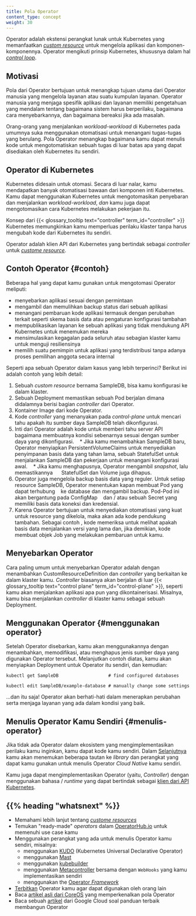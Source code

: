 ```yaml
---
title: Pola Operator
content_type: concept
weight: 30
---
```


<!-- overview -->

Operator adalah ekstensi perangkat lunak untuk Kubernetes yang memanfaatkan 
[_custom resource_](/id/docs/concepts/extend-kubernetes/api-extension/custom-resources/)
untuk mengelola aplikasi dan komponen-komponennya. Operator mengikuti prinsip 
Kubernetes, khususnya dalam hal [_control loop_](/docs/concepts/#kubernetes-control-plane).




<!-- body -->

## Motivasi

Pola dari Operator bertujuan untuk menangkap tujuan utama dari Operator manusia
yang mengelola layanan atau suatu kumpulan layanan. Operator manusia yang 
menjaga spesifik aplikasi dan layanan memiliki pengetahuan yang mendalam tentang
bagaimana sistem harus berperilaku, bagaimana cara menyebarkannya, dan 
bagaimana bereaksi jika ada masalah.

Orang-orang yang menjalankan _workload-workload_ di Kubernetes pada umumnya suka 
menggunakan otomatisasi untuk menangani tugas-tugas yang berulang. Pola
Operator menangkap bagaimana kamu dapat menulis kode untuk mengotomatiskan 
sebuah tugas di luar batas apa yang dapat disediakan oleh Kubernetes itu 
sendiri.

## Operator di Kubernetes

Kubernetes didesain untuk otomasi. Secara di luar nalar, kamu mendapatkan banyak
otomatisasi bawaan dari komponen inti Kubernetes. Kamu dapat menggunakan 
Kubernetes untuk mengotomasikan penyebaran dan menjalankan _workload-workload_, *dan* 
kamu juga dapat mengotomasikan cara Kubernetes melakukan pekerjaan itu.

Konsep dari {{< glossary_tooltip text="controller" term_id="controller" >}}
Kubernetes memungkinkan kamu memperluas perilaku klaster tanpa harus mengubah 
kode dari Kubernetes itu sendiri.

Operator adalah klien API dari Kubernetes yang bertindak sebagai _controller_ 
untuk [_custome resource_](/docs/concepts/api-extension/custom-resources/).

## Contoh Operator {#contoh}

Beberapa hal yang dapat kamu gunakan untuk mengotomasi Operator meliputi:

* menyebarkan aplikasi sesuai dengan permintaan
* mengambil dan memulihkan backup status dari sebuah aplikasi
* menangani pembaruan kode aplikasi termasuk dengan perubahan terkait seperti 
  skema basis data atau pengaturan konfigurasi tambahan
* mempublikasikan layanan ke sebuah aplikasi yang tidak mendukung API Kubernetes
  untuk menemukan mereka
* mensimulasikan kegagalan pada seluruh atau sebagian klaster kamu untuk 
  menguji resiliensinya
* memilih suatu pemimpin untuk aplikasi yang terdistribusi tanpa adanya proses 
  pemilihan anggota secara internal

Seperti apa sebuah Operator dalam kasus yang lebih terperinci? Berikut ini 
adalah contoh yang lebih detail:

1. Sebuah _custom resource_ bernama SampleDB, bisa kamu konfigurasi ke 
   dalam klaster.
2. Sebuah Deployment memastikan sebuah Pod berjalan dimana didalamnya 
   berisi bagian _controller_ dari Operator.
3. Kontainer Image dari kode Operator.
4. Kode _controller_ yang menanyakan pada *control-plane* untuk mencari tahu
   apakah itu sumber daya SampleDB telah dikonfigurasi.
5. Inti dari Operator adalah kode untuk memberi tahu server API bagaimana
   membuatnya kondisi sebenarnya sesuai dengan sumber daya yang dikonfigurasi.
   * Jika kamu menambahkan SampleDB baru, Operator menyiapkan 
     PersistentVolumeClaims untuk menyediakan penyimpanan basis data yang 
     tahan lama, sebuah StatefulSet untuk menjalankan SampleDB dan pekerjaan
     untuk menangani konfigurasi awal.
   * Jika kamu menghapusnya, Operator mengambil _snapshot_, lalu memastikannya
     StatefulSet dan Volume juga dihapus.
6. Operator juga mengelola backup basis data yang reguler. Untuk setiap resource
   SampleDB, Operator menentukan kapan membuat Pod yang dapat terhubung
   ke database dan mengambil backup. Pod-Pod ini akan bergantung pada ConfigMap
   dan / atau sebuah Secret yang memiliki basis data koneksi dan kredensial.
7. Karena Operator bertujuan untuk menyediakan otomatisasi yang kuat untuk 
   resource yang dikelola, maka akan ada kode pendukung tambahan. Sebagai contoh
   , kode memeriksa untuk melihat apakah basis data menjalankan versi yang 
   lama dan, jika demikian, kode membuat objek Job yang melakukan pembaruan untuk 
   kamu.

## Menyebarkan Operator

Cara paling umum untuk menyebarkan Operator adalah dengan menambahkan
CustomResourceDefinition dan _controller_ yang berkaitan ke dalam klaster kamu.
_Controller_ biasanya akan berjalan di luar
{{< glossary_tooltip text="control plane" term_id="control-plane" >}},
seperti kamu akan menjalankan aplikasi apa pun yang dikontainerisasi.
Misalnya, kamu bisa menjalankan _controller_ di klaster kamu sebagai sebuah 
Deployment.

## Menggunakan Operator {#menggunakan operator}

Setelah Operator disebarkan, kamu akan menggunakannya dengan menambahkan, 
memodifikasi, atau menghapus jenis sumber daya yang digunakan Operator tersebut.
Melanjutkan contoh diatas, kamu akan menyiapkan Deployment untuk Operator itu 
sendiri, dan kemudian:

```shell
kubectl get SampleDB                   # find configured databases

kubectl edit SampleDB/example-database # manually change some settings
```

&hellip;dan itu saja! Operator akan berhati-hati dalam menerapkan perubahan
serta menjaga layanan yang ada dalam kondisi yang baik.

## Menulis Operator Kamu Sendiri {#menulis-operator}

Jika tidak ada Operator dalam ekosistem yang mengimplementasikan perilaku kamu
inginkan, kamu dapat kode kamu sendiri. Dalam [Selanjutnya](#selanjutnya) kamu 
akan menemukan beberapa tautan ke _library_ dan perangkat yang dapat kamu gunakan
untuk menulis Operator _Cloud Native_ kamu sendiri.

Kamu juga dapat mengimplementasikan Operator (yaitu, _Controller_) dengan
menggunakan bahasa / _runtime_ yang dapat bertindak sebagai 
[klien dari API Kubernetes](/docs/reference/using-api/client-libraries/).

## {{% heading "whatsnext" %}}

* Memahami lebih lanjut tentang [_custome resources_](/id/docs/concepts/extend-kubernetes/api-extension/custom-resources/)
* Temukan "ready-made" _operators_ dalam [OperatorHub.io](https://operatorhub.io/) 
  untuk memenuhi use case kamu
* Menggunakan perangkat yang ada untuk menulis Operator kamu sendiri, misalnya:
  * menggunakan [KUDO](https://kudo.dev/) (Kubernetes Universal Declarative Operator)
  * menggunakan [Mast](https://docs.ansi.services/mast/user_guide/operator/)
  * menggunakan [kubebuilder](https://book.kubebuilder.io/)
  * menggunakan [Metacontroller](https://metacontroller.github.io/metacontroller/intro.html) bersama dengan
    `WebHooks` yang kamu implementasikan sendiri
  * menggunakan the [Operator _Framework_](https://github.com/operator-framework/getting-started)
* [Terbitkan](https://operatorhub.io/) Operator kamu agar dapat digunakan oleh 
  orang lain
* Baca [artikel asli dari CoreOS](https://coreos.com/blog/introducing-operators.html)
  yang memperkenalkan pola Operator
* Baca sebuah [artikel](https://cloud.google.com/blog/products/containers-kubernetes/best-practices-for-building-kubernetes-operators-and-stateful-apps) 
  dari Google Cloud soal panduan terbaik membangun Operator

